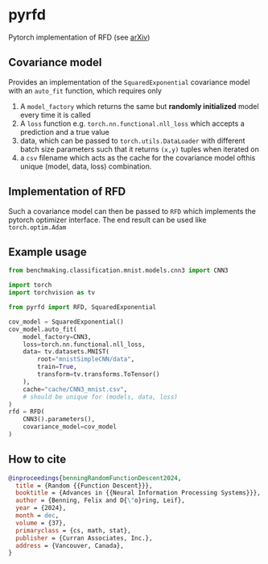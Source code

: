# pyrfd

Pytorch implementation of RFD (see [arXiv](https://arxiv.org/abs/2305.01377))

## Covariance model

Provides an implementation of the `SquaredExponential` covariance model
with an `auto_fit` function, which requires only
1. A `model_factory` which returns the same but **randomly initialized** model every time it is called
2. A `loss` function e.g. `torch.nn.functional.nll_loss`
which accepts a prediction and a true value
3. data, which can be passed to `torch.utils.DataLoader` with different batch size parameters such
    that it returns `(x,y)` tuples when iterated on
4. a `csv` filename which acts as the cache for the covariance model ofthis
unique (model, data, loss) combination.

## Implementation of RFD

Such a covariance model can then be passed to `RFD` which implements the
pytorch optimizer interface. The end result can be used like `torch.optim.Adam`

## Example usage

```python
from benchmaking.classification.mnist.models.cnn3 import CNN3

import torch
import torchvision as tv

from pyrfd import RFD, SquaredExponential

cov_model = SquaredExponential()
cov_model.auto_fit(
    model_factory=CNN3,
    loss=torch.nn.functional.nll_loss,
    data= tv.datasets.MNIST(
        root="mnistSimpleCNN/data",
        train=True,
        transform=tv.transforms.ToTensor()
    ),
    cache="cache/CNN3_mnist.csv",
    # should be unique for (models, data, loss)
)
rfd = RFD(
    CNN3().parameters(),
    covariance_model=cov_model
)
```

## How to cite


```bibtex
@inproceedings{benningRandomFunctionDescent2024,
  title = {Random {{Function Descent}}},
  booktitle = {Advances in {{Neural Information Processing Systems}}},
  author = {Benning, Felix and D{\"o}ring, Leif},
  year = {2024},
  month = dec,
  volume = {37},
  primaryclass = {cs, math, stat},
  publisher = {Curran Associates, Inc.},
  address = {Vancouver, Canada},
}
```

